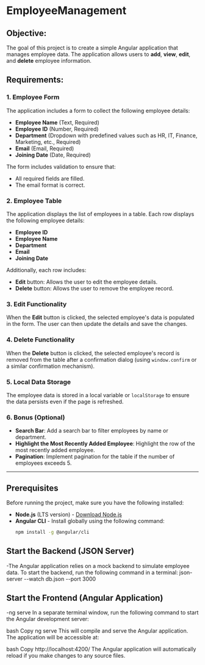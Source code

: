 # EmployeeManagement

## Objective:

The goal of this project is to create a simple Angular application that manages employee data. The application allows users to **add**, **view**, **edit**, and **delete** employee information.

## Requirements:

### 1. **Employee Form**
The application includes a form to collect the following employee details:
- **Employee Name** (Text, Required)
- **Employee ID** (Number, Required)
- **Department** (Dropdown with predefined values such as HR, IT, Finance, Marketing, etc., Required)
- **Email** (Email, Required)
- **Joining Date** (Date, Required)

The form includes validation to ensure that:
- All required fields are filled.
- The email format is correct.

### 2. **Employee Table**
The application displays the list of employees in a table. Each row displays the following employee details:
- **Employee ID**
- **Employee Name**
- **Department**
- **Email**
- **Joining Date**

Additionally, each row includes:
- **Edit** button: Allows the user to edit the employee details.
- **Delete** button: Allows the user to remove the employee record.

### 3. **Edit Functionality**
When the **Edit** button is clicked, the selected employee's data is populated in the form. The user can then update the details and save the changes.

### 4. **Delete Functionality**
When the **Delete** button is clicked, the selected employee's record is removed from the table after a confirmation dialog (using `window.confirm` or a similar confirmation mechanism).

### 5. **Local Data Storage**
The employee data is stored in a local variable or `localStorage` to ensure the data persists even if the page is refreshed.

### 6. **Bonus (Optional)**
- **Search Bar**: Add a search bar to filter employees by name or department.
- **Highlight the Most Recently Added Employee**: Highlight the row of the most recently added employee.
- **Pagination**: Implement pagination for the table if the number of employees exceeds 5.

---

## Prerequisites

Before running the project, make sure you have the following installed:
- **Node.js** (LTS version) - [Download Node.js](https://nodejs.org/)
- **Angular CLI** - Install globally using the following command:
  ```bash
  npm install -g @angular/cli

## Start the Backend (JSON Server)
-The Angular application relies on a mock backend to simulate employee data. To start the backend, run the following command in a terminal:
json-server --watch db.json --port 3000

## Start the Frontend (Angular Application)
-ng serve
In a separate terminal window, run the following command to start the Angular development server:

bash Copy
ng serve
This will compile and serve the Angular application. The application will be accessible at:

bash Copy
http://localhost:4200/
The Angular application will automatically reload if you make changes to any source files.

